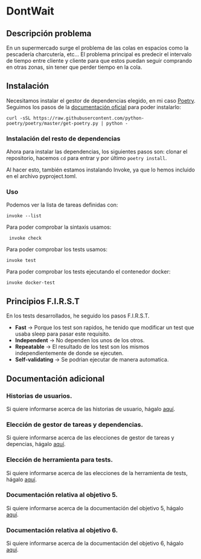 # DontWait

## Descripción problema
En un supermercado surge el problema de las colas en espacios como la pescadería
charcutería, etc... El problema principal es predecir el intervalo de tiempo
entre cliente y cliente para que estos puedan seguir comprando en otras zonas,
sin tener que perder tiempo en la cola.

## Instalación
Necesitamos instalar el gestor de dependencias elegido, en mi caso [Poetry](docs/objetivo-3.md).
Seguimos los pasos de la [documentación oficial](https://python-poetry.org/docs/#installation) para poder instalarlo:
```shell
curl -sSL https://raw.githubusercontent.com/python-poetry/poetry/master/get-poetry.py | python -
```

### Instalación del resto de dependencias
Ahora para instalar las dependencias, los siguientes pasos son: clonar el repositorio, hacemos `cd` para entrar
y por último `poetry install`.

Al hacer esto, también estamos instalando Invoke, ya que lo hemos incluido en el archivo pyproject.toml.


### Uso

Podemos ver la lista de tareas definidas con:
```shell
invoke --list
```

Para poder comprobar la sintaxis usamos:
```shell
 invoke check
```

Para poder comprobar los tests usamos:
```shell
invoke test
```

Para poder comprobar los tests ejecutando el contenedor docker:
```shell
invoke docker-test
```

## Principios F.I.R.S.T
En los tests desarrollados, he seguido los pasos F.I.R.S.T.
- **Fast** -> Porque los test son rapidos, he tenido que modificar un test que usaba sleep para pasar este requisito.
- **Independent** -> No dependen los unos de los otros.
- **Repeatable** -> El resultado de los test son los mismos independientemente de donde se ejecuten.
- **Self-validating** -> Se podrian ejecutar de manera automatica. 

## Documentación adicional

### Historias de usuarios.

Si quiere informarse acerca de las historias de usuario, hágalo [aquí](docs/usuarios.md).

### Elección de gestor de tareas y dependencias.
Si quiere informarse acerca de las elecciones de gestor de tareas y depencias, hágalo [aquí](docs/objetivo-3.md).

### Elección de herramienta para tests.
Si quiere informarse acerca de las elecciones de la herramienta de tests, hágalo [aquí](docs/objetivo-4.md).

### Documentación relativa al objetivo 5.
Si quiere informarse acerca de la documentación del objetivo 5, hágalo [aquí](docs/objetivo-5.md).

### Documentación relativa al objetivo 6.
Si quiere informarse acerca de la documentación del objetivo 6, hágalo [aquí](docs/objetivo-6.md).
